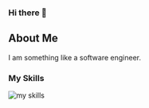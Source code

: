 ### Hi there 👋

## About Me
I am something like a software engineer.

### My Skills
<img alt="my skills" src="https://skillicons.dev/icons?theme=dark&perline=8&i=linux,py,django,flask,go,java,ruby,rails,mysql,postgresql,nginx,redis,ansible,aws,dynamodb,gcp,ts,nodejs,react,vue,bootstrap,electron,grafana,prometheus,selenium,sentry,raspberrypi,heroku" />

<!--
**tshohe/tshohe** is a ✨ _special_ ✨ repository because its `README.md` (this file) appears on your GitHub profile.

Here are some ideas to get you started:

- 🔭 I’m currently working on ...
- 🌱 I’m currently learning ...
- 👯 I’m looking to collaborate on ...
- 🤔 I’m looking for help with ...
- 💬 Ask me about ...
- 📫 How to reach me: ...
- 😄 Pronouns: ...
- ⚡ Fun fact: ...
-->
